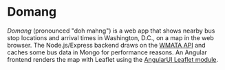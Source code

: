 # Domang

_Domang_ (pronounced "doh mahng") is a web app that shows nearby bus stop locations and arrival times in Washington, D.C., on a map in the web browser. The Node.js/Express backend draws on the [WMATA API](https://developer.wmata.com/) and caches some bus data in Mongo for performance reasons. An Angular frontend renders the map with Leaflet using the [AngularUI Leaflet module](http://angular-ui.github.io/ui-leaflet/).
